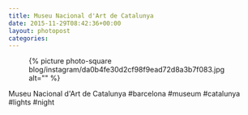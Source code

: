 ```yaml
---
title: Museu Nacional d'Art de Catalunya
date: 2015-11-29T08:42:36+00:00
layout: photopost
categories:
---
```


<figure class="photo photo--square">
  {% picture photo-square blog/instagram/da0b4fe30d2cf98f9ead72d8a3b7f083.jpg alt="" %}
</figure>

Museu Nacional d'Art de Catalunya
#barcelona #museum #catalunya #lights #night
